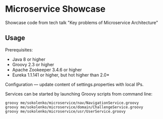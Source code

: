 Microservice Showcase
=====================

Showcase code from tech talk "Key problems of Microservice Architecture"

Usage
---------------------

Prerequisites:

* Java 8 or higher
* Groovy 2.3 or higher
* Apache Zookeeper 3.4.6 or higher
* Eureka 1.1.141 or higher, but hot higher than 2.0*

Configuration &mdash; update content of settings.properties with local IPs.


Services can be started by launching Groovy scripts from command line:

    groovy me/sokolenko/microservice/nav/NavigationService.groovy
    groovy me/sokolenko/microservice/domain/ChallengeService.groovy
    groovy me/sokolenko/microservice/usr/UserService.groovy

